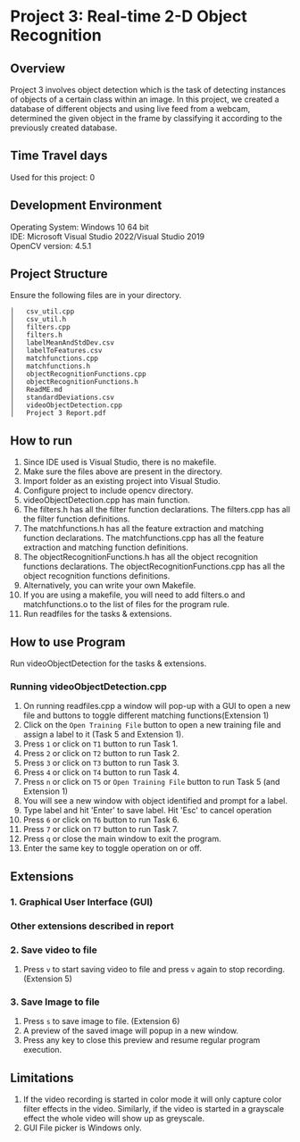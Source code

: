 ﻿# Project 3: Real-time 2-D Object Recognition 

## Overview
Project 3 involves object detection which is the task of detecting instances of objects of a certain class within an image. In this project, we created a database of different objects and using live feed from a webcam, determined the given object in the frame by classifying it according to the previously created database. 

## Time Travel days
Used for this project: 0
 
## Development Environment
Operating System: Windows 10 64 bit \
IDE: Microsoft Visual Studio 2022/Visual Studio 2019  \
OpenCV version: 4.5.1

## Project Structure
Ensure the following files are in your directory. 

```
│   csv_util.cpp
│   csv_util.h
│   filters.cpp
│   filters.h
│   labelMeanAndStdDev.csv
│   labelToFeatures.csv
│   matchfunctions.cpp
│   matchfunctions.h
│   objectRecognitionFunctions.cpp
│   objectRecognitionFunctions.h
│   ReadME.md
│   standardDeviations.csv
│   videoObjectDetection.cpp
│   Project 3 Report.pdf
```

## How to run
1. Since IDE used is Visual Studio, there is no makefile.
2. Make sure the files above are present in the directory.
3. Import folder as an existing project into Visual Studio.
4. Configure project to include opencv directory.
5. videoObjectDetection.cpp has main function.
6. The filters.h has all the filter function declarations. The filters.cpp has all the filter function definitions. 
7. The matchfunctions.h has all the feature extraction and matching function declarations. The matchfunctions.cpp has all the feature extraction and matching function definitions. 
8. The objectRecognitionFunctions.h has all the object recognition functions declarations. The objectRecognitionFunctions.cpp has all the object recognition functions definitions. 
9. Alternatively, you can write your own Makefile.
10. If you are using a makefile, you will need to add filters.o and matchfunctions.o to the list of files for the program rule. 
10. Run readfiles for the tasks & extensions.

## How to use Program
Run videoObjectDetection for the tasks & extensions.

### Running videoObjectDetection.cpp
1. On running readfiles.cpp a window will pop-up with a GUI to open a new file and buttons to toggle different matching functions(Extension 1)
2. Click on the `Open Training File` button to open a new training file and assign a label to it (Task 5 and Extension 1).
3. Press `1` or click on `T1` button to run Task 1.
4. Press `2` or click on `T2` button to run Task 2.
5. Press `3` or click on `T3` button to run Task 3.
6. Press `4` or click on `T4` button to run Task 4.
7. Press `n` or click on `T5` or `Open Training File` button to run Task 5 (and Extension 1)
8. You will see a new window with object identified and prompt for a label.
9. Type label and hit 'Enter' to save label. Hit 'Esc' to cancel operation
10. Press `6` or click on `T6` button to run Task 6.
11. Press `7` or click on `T7` button to run Task 7.
12. Press `q` or close the main window to exit the program.
13. Enter the same key to toggle operation on or off.

## Extensions
### 1. Graphical User Interface (GUI)

### Other extensions described in report

### 2. Save video to file
1. Press `v` to start saving video to file and press `v` again to stop recording. (Extension 5)

### 3. Save Image to file
1. Press `s` to save image to file. (Extension 6)
2. A preview of the saved image will popup in a new window.
3. Press any key to close this preview and resume regular program execution.

## Limitations
1. If the video recording is started in color mode it will only capture color filter effects in the video. Similarly, if the video is started in a grayscale effect the whole video will show up as greyscale.
2. GUI File picker is Windows only.
